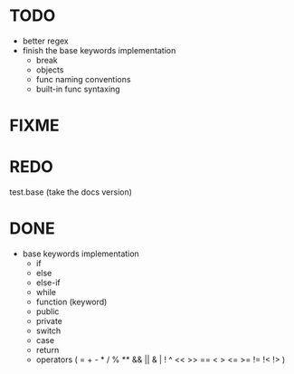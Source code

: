 # TODO
- better regex
- finish the base keywords implementation 
    - break
    - objects
    - func naming conventions
    - built-in func syntaxing

# FIXME

# REDO

test.base (take the docs version)

# DONE
- base keywords implementation
    - if
    - else
    - else-if
    - while
    - function (keyword)
    - public
    - private
    - switch
    - case
    - return
    - operators ( = + - * / % ** && || & | ! ^ << >> == < > <= >= != !< !> )
